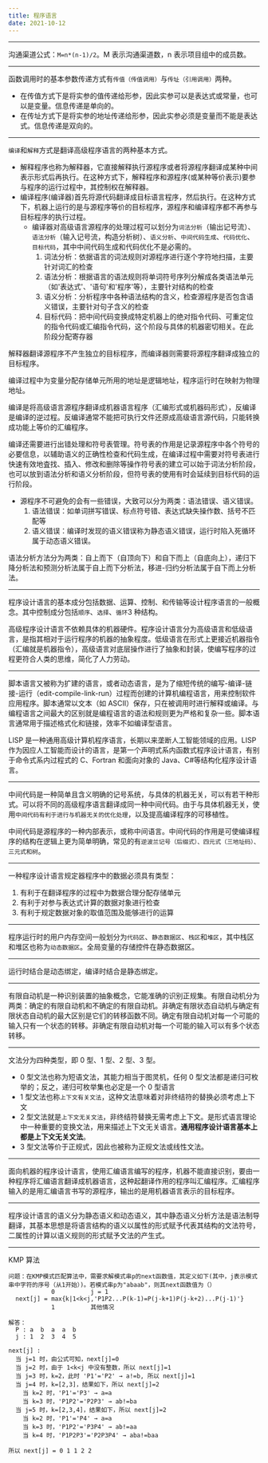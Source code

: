 ```yaml
---
title: 程序语言
date: 2021-10-12
---
```


---

沟通渠道公式：`M=n*(n-1)/2`。M 表示沟通渠道数，n 表示项目组中的成员数。

---

函数调用时的基本参数传递方式有`传值（传值调用）`与`传址（引用调用）`两种。

- 在传值方式下是将实参的值传递给形参，因此实参可以是表达式或常量，也可以是变量。信息传递是单向的。
- 在传址方式下是将实参的地址传递给形参，因此实参必须是变量而不能是表达式。信息传递是双向的。

---

`编译`和`解释`方式是翻译高级程序语言的两种基本方式。

- 解释程序也称为解释器，它直接解释执行源程序或者将源程序翻译成某种中间表示形式后再执行。在这种方式下，解释程序和源程序(或某种等价表示)要参与程序的运行过程中，其控制权在解释器。
- 编译程序(编译器)首先将源代码翻译成目标语言程序，然后执行。在这种方式下，机器上运行的是与源程序等价的目标程序，源程序和编译程序都不再参与目标程序的执行过程。
  - 编译器对高级语言源程序的处理过程可以划分为`词法分析`（输出记号流）、`语法分析`（输入记号流，构造分析树）、`语义分析`、`中间代码生成`、`代码优化`、`目标代码`，其中中间代码生成和代码优化不是必需的。
    1. 词法分析：依据语言的词法规则对源程序进行逐个字符地扫描，主要针对词汇的检查
    2. 语法分析：根据语言的语法规则将单词符号序列分解成各类语法单元（如'表达式'、'语句'和'程序'等），主要针对结构的检查
    3. 语义分析：分析程序中各种语法结构的含义，检查源程序是否包含语义错误，主要针对句子含义的检查
    4. 目标代码：把中间代码变换成特定机器上的绝对指令代码、可重定位的指令代码或汇编指令代码，这个阶段与具体的机器密切相关。在此阶段分配寄存器

解释器翻译源程序不产生独立的目标程序，而编译器则需要将源程序翻译成独立的目标程序。

编译过程中为变量分配存储单元所用的地址是逻辑地址，程序运行时在映射为物理地址。

编译是将高级语言源程序翻译成机器语言程序（汇编形式或机器码形式），反编译是编译的逆过程。反编译通常不能把可执行文件还原成高级语言源代码，只能转换成功能上等价的汇编程序。

编译还需要进行出错处理和符号表管理。符号表的作用是记录源程序中各个符号的必要信息，以辅助语义的正确性检查和代码生成，在编译过程中需要对符号表进行快速有效地査找、插入、修改和删除等操作符号表的建立可以始于词法分析阶段，也可以放到语法分析和语义分析阶段，但符号表的使用有时会延续到目标代码的运行阶段。

- 源程序不可避免的会有一些错误，大致可以分为两类：语法错误、语义错误。
  1. 语法错误：如单词拼写错误、标点符号错、表达式缺失操作数、括号不匹配等
  2. 语义错误：编译时发现的语义错误称为静态语义错误，运行时陷入死循环属于动态语义错误。

语法分析方法分为两类：自上而下（自顶向下）和自下而上（自底向上），递归下降分析法和预测分析法属于自上而下分析法，移进-归约分析法属于自下而上分析法。

---

程序设计语言的基本成分包括数据、运算、控制、和传输等设计程序语言的一般概念。其中控制成分包括`顺序`、`选择`、`循环`3 种结构。

高级程序设计语言不依赖具体的机器硬件。程序设计语言分为高级语言和低级语言，是指其相对于运行程序的机器的抽象程度。低级语言在形式上更接近机器指令（汇编就是机器指令），高级语言对底层操作进行了抽象和封装，使编写程序的过程更符合人类的思维，简化了人力劳动。

---

脚本语言又被称为扩建的语言，或者动态语言，是为了缩短传统的编写-编译-链接-运行（edit-compile-link-run）过程而创建的计算机编程语言，用来控制软件应用程序。脚本通常以文本（如 ASCII）保存，只在被调用时进行解释或编译。与编程语言之间最大的区别就是编程语言的语法和规则更为严格和复杂一些。脚本语言通常用于描述格式化和链接，效率不如编译型语言。

LISP 是一种通用高级计算机程序语言，长期以来垄断人工智能领域的应用。LISP 作为因应人工智能而设计的语言，是第一个声明式系内函数式程序设计语言，有别于命令式系内过程式的 C、Fortran 和面向对象的 Java、C#等结构化程序设计语言。

---

中间代码是一种简单且含义明确的记号系统，与具体的机器无关，可以有若干种形式。可以将不同的高级程序语言翻译成同一种中间代码。由于与具体机器无关，使用`中间代码有利于进行与机器无关的优化处理`，以及提高编译程序的可移植性。

中间代码是源程序的一种内部表示，或称中间语言。中间代码的作用是可使编译程序的结构在逻辑上更为简单明确，常见的有`逆波兰记号（后缀式）、四元式（三地址码）、三元式和树`。

---

一种程序设计语言规定器程序中的数据必须具有类型：

1. 有利于在翻译程序的过程中为数据合理分配存储单元
2. 有利于对参与表达式计算的数据对象进行检查
3. 有利于规定数据对象的取值范围及能够进行的运算

---

程序运行时的用户内存空间一般划分为`代码区`、`静态数据区`、`栈区`和`堆区`，其中栈区和堆区也称为`动态数据区`。全局变量的存储控件在静态数据区。

---

运行时结合是动态绑定，编译时结合是静态绑定。

---

有限自动机是一种识别装置的抽象概念，它能准确的识别正规集。有限自动机分为两类：确定的有限自动机和不确定的有限自动机。非确定有限状态自动机与确定有限状态自动机的最大区别是它们的转移函数不同。确定有限自动机对每一个可能的输入只有一个状态的转移。非确定有限自动机对每一个可能的输入可以有多个状态转移。

---

文法分为四种类型，即 0 型、1 型、2 型、3 型。

- 0 型文法也称为短语文法，其能力相当于图灵机，任何 0 型文法都是递归可枚举的；反之，递归可枚举集也必定是一个 0 型语言
- 1 型文法也称`上下文有关文法`，这种文法意味着对非终结符的替换必须考虑上下文
- 2 型文法就是`上下文无关文法`，非终结符替换无需考虑上下文。是形式语言理论中一种重要的变换文法，用来描述上下文无关语言。**通用程序设计语言基本上都是上下文无关文法**。
- 3 型文法等价于正规式，因此也被称为正规文法或线性文法。

---

面向机器的程序设计语言，使用汇编语言编写的程序，机器不能直接识别，要由一种程序将汇编语言翻译成机器语言，这种起翻译作用的程序叫汇编程序。汇编程序输入的是用汇编语言书写的源程序，输出的是用机器语言表示的目标程序。

---

程序设计语言的语义分为静态语义和动态语义，其中静态语义分析方法是语法制导翻译，其基本思想是将语言结构的语义以属性的形式赋予代表其结构的文法符号，二属性的计算以语义规则的形式赋予文法的产生式。

---

KMP 算法

```text
问题：在KMP模式匹配算法中，需要求解模式串p的next函数值，其定义如下(其中，j表示模式串中字符的序号（从1开始）)。若模式串p为"abaab"，则其next函数值为（）
            0          j = 1
  next[j] = max{k|1<k<j,'P1P2...P(k-1)=P(j-k+1)P(j-k+2)...P(j-1)'}
            1          其他情况

解答：
  P : a  b  a  a  b
  j : 1  2  3  4  5

next[j] :
  当 j=1 时，由公式可知，next[j]=0
  当 j=2 时，由于 1<k<j 中没有整数，所以 next[j]=1
  当 j=3 时，k=2，此时 'P1'='P2' → a!=b, 所以 next[j]=1
  当 j=4 时，k=[2,3]，结果如下，所以 next[j]=2
    当 k=2 时，'P1'='P3' → a=a
    当 k=3 时，'P1P2'='P2P3' → ab!=ba
  当 j=5 时，k=[2,3,4]，结果如下，所以 next[j]=2
    当 k=2 时，'P1'='P4' → a=a
    当 k=3 时，'P1P2'='P3P4' → ab!=aa
    当 k=4 时，'P1P2P3'='P2P3P4' → aba!=baa

所以 next[j] = 0 1 1 2 2
```
